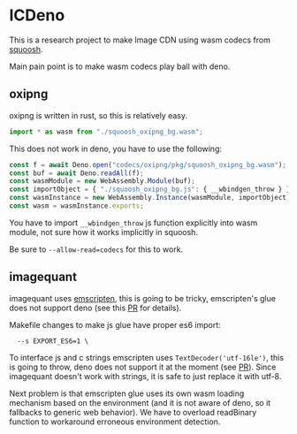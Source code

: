 # ICDeno

This is a research project to make Image CDN using wasm codecs from [squoosh](https://github.com/GoogleChromeLabs/squoosh).

Main pain point is to make wasm codecs play ball with deno.

## oxipng

oxipng is written in rust, so this is relatively easy.

``` javascript
import * as wasm from "./squoosh_oxipng_bg.wasm";
```

This does not work in deno, you have to use the following:

``` javascript
const f = await Deno.open("codecs/oxipng/pkg/squoosh_oxipng_bg.wasm");
const buf = await Deno.readAll(f);
const wasmModule = new WebAssembly.Module(buf);
const importObject = { "./squoosh_oxipng_bg.js": { __wbindgen_throw } };
const wasmInstance = new WebAssembly.Instance(wasmModule, importObject);
const wasm = wasmInstance.exports;
```

You have to import `__wbindgen_throw` js function explicitly into wasm module, not sure how it works implicitly in squoosh.

Be sure to `--allow-read=codecs` for this to work.

## imagequant

imagequant uses [emscripten](https://emscripten.org/), this is going to be tricky, emscripten's glue does not support deno (see this [PR](https://github.com/emscripten-core/emscripten/pull/12120) for details).

Makefile changes to make js glue have proper es6 import:

```
  --s EXPORT_ES6=1 \
```

To interface js and c strings emscripten uses `TextDecoder('utf-16le')`, this is going to throw, deno does not support it at the moment (see [PR](https://github.com/denoland/deno/pull/8108)).
Since imagequant doesn't work with strings, it is safe to just replace it with utf-8.

Next problem is that emscripten glue uses its own wasm loading mechanism based on the environment (and it is not aware of deno, so it fallbacks to generic web behavior).
We have to overload readBinary function to workaround erroneous environment detection.

